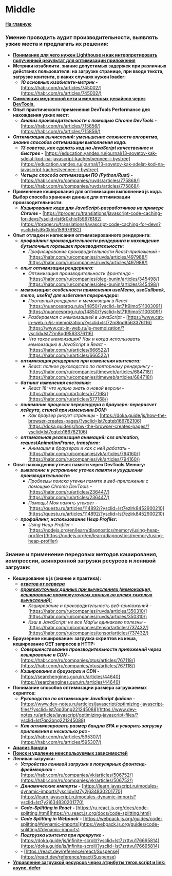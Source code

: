 # Middle

#### [На главную](../OPTIMIZATION.md)

### Умение проводить аудит производительности, выявлять узкие места и предлагать их решения:

- [**Понимание для чего нужен Lighthouse и как интерпретировать полученный результат для оптимизации приложения**](https://www.notion.so/Level-2-87c4c91bb49742f0b8b1cc8f4a53dd20?pvs=21)
- **Метрики юзабилити. знание допустимых задержек при различных действиях пользователя: на загрузке странице, при вводе текста, загрузке контента, в каких случаях нужен loader:**
  - **_10 основных юзабилити-метрик -_** [https://habr.com/ru/articles/745002/](https://habr.com/ru/articles/745002/)
- [**Симуляция медленной сети и медленных девайсов через DevTools.**](https://dandkim.com/simulate-slow-networks/test%20slow%20network%20connections/)
- **Опыт практического применения DevTools Performance для нахождения узких мест:**
  - **_Анализ производительности с помощью Chrome DevTools -_** [https://habr.com/ru/articles/715856/](https://habr.com/ru/articles/715856/)
- **_Оптимизация вычислений: уменьшение сложности алгоритма, знание способов оптимизации выполнения кода:_**
  - **_13 советов, как сделать код на JavaScript качественнее и быстрее -_** [https://education.yandex.ru/journal/13-sovetov-kak-sdelat-kod-na-javascript-kachestvennee-i-bystree](https://education.yandex.ru/journal/13-sovetov-kak-sdelat-kod-na-javascript-kachestvennee-i-bystree)
  - **_Четыре способа оптимизации ПО (Python/Rust) -_** [https://habr.com/ru/companies/ruvds/articles/775868/](https://habr.com/ru/companies/ruvds/articles/775868/)
- **Применение кеширования для оптимизации выполнения js кода. Выбор способа хранения данных для оптимизации производительности:**
  - **_Кэширование кода для JavaScript-разработчиков на примере Chrome -_** [https://tproger.ru/translations/javascript-code-caching-for-devs?ysclid=lst6r0khlo159976182](https://tproger.ru/translations/javascript-code-caching-for-devs?ysclid=lst6r0khlo159976182)
- **Опыт отладки и написания оптимизированного рендеринга:**
  - **_профайлинг производительности рендеринга и нахождение бутылочных горлышек производительности:_**
    - _Профилирование производительности React-приложений -_ [https://habr.com/ru/companies/ruvds/articles/497988/](https://habr.com/ru/companies/ruvds/articles/497988/)
  - **_опыт оптимизации рендеринга:_**
    - _Оптимизация производительности фронтенда -_ [https://habr.com/ru/companies/oleg-bunin/articles/345498/](https://habr.com/ru/companies/oleg-bunin/articles/345498/)
  - **_мемоизация: особенности применения useMemo, useCallback, memo, useRef для избегания перерендера:_**
    - _Повторный рендеринг и мемоизация в React -_ [https://nuancesprog.ru/p/14850/?ysclid=lst71t9jmo511003091](https://nuancesprog.ru/p/14850/?ysclid=lst71t9jmo511003091)
    - _Разбираемся с мемоизацией в JavaScript -_ [https://www.cat-in-web.ru/js-memoization/?ysclid=lst72m8qd9563376116](https://www.cat-in-web.ru/js-memoization/?ysclid=lst72m8qd9563376116)
    - _Что такое мемоизация? Как и когда использовать мемоизацию в JavaScript и React -_ [https://habr.com/ru/articles/666522/](https://habr.com/ru/articles/666522/)
  - **_оптимизация рендеринга при изменения контекста:_**
    - _React: полное руководство по повторному рендерингу -_ [https://habr.com/ru/companies/timeweb/articles/684718/](https://habr.com/ru/companies/timeweb/articles/684718/)
  - **_батчинг изменения состояния:_**
    - _React 18: что нужно знать о новой версии -_ [https://habr.com/ru/articles/577168/](https://habr.com/ru/articles/577168/)
  - **_понимание процесса перерендера в браузере: перерасчет лейаута, стилей при изменении DOM:_**
    - _Как браузер рисует страницы -_ [https://doka.guide/js/how-the-browser-creates-pages/?ysclid=lst7cqteb166762106](https://doka.guide/js/how-the-browser-creates-pages/?ysclid=lst7cqteb166762106)
  - **_оптимальная реализация анимаций: css animation, requestAnimationFrame, transform:_**
    - _Анимация в браузерах и как с ней работать -_ [https://habr.com/ru/companies/vk/articles/794160/](https://habr.com/ru/companies/vk/articles/794160/)
- **Опыт нахождения утечек памяти через DevTools Memory:**
  - **_выявление и устранение утечек памяти и ухудшения производительности:_**
    - _Проблемы поиска утечки памяти в веб-приложении с помощью Chrome DevTools -_ [https://habr.com/ru/articles/236447/](https://habr.com/ru/articles/236447/)
    - _Помощь! Моя память утекает -_ [https://questu.ru/articles/114892/?ysclid=lst7ezlrk8452900210](https://questu.ru/articles/114892/?ysclid=lst7ezlrk8452900210)
  - **_профайлинг, использование Heap Profiler:_**
    - _Using Heap Profiler -_ [https://nodejs.org/en/learn/diagnostics/memory/using-heap-profiler](https://nodejs.org/en/learn/diagnostics/memory/using-heap-profiler)

### Знание и применение передовых методов кэширования, компрессии, асинхронной загрузки ресурсов и ленивой загрузки:

- **Кеширование в js (знание и практика):**
  - [**_ответов от сервера_**](https://developer.mozilla.org/ru/docs/Web/HTTP/Caching)
  - [**_промежуточных данных при вычислениях (мемоизация, кеширование промежуточных данных во время тяжелых вычислений):_**](Level%201%20b92a636b99b44cb3895d85355c235db5.md)
    - _Кэширование и производительность веб-приложений -_ [https://habr.com/ru/companies/ruvds/articles/350310/](https://habr.com/ru/companies/ruvds/articles/350310/)
    - _Кэш в JavaScript: не все Map'ы одинаково полезны -_ [https://habr.com/ru/companies/tensor/articles/737432/](https://habr.com/ru/companies/tensor/articles/737432/)
- **Браузерное кеширование: загрузка скриптов из кеша, кеширование GET запросов в HTTP:**
  - **_Совершенствование производительности приложений через кэширование и CDN -_** [https://habr.com/ru/companies/otus/articles/767118/](https://habr.com/ru/companies/otus/articles/767118/)
  - **_Кэширование в браузерах и CDN -_** [https://searchengines.guru/ru/articles/44640](https://searchengines.guru/ru/articles/44640)
- **Понимание способов оптимизации размера загружаемых скриптов:**
  - **_Руководство по оптимизации JavaScript файлов -_** [https://www.dev-notes.ru/articles/javascript/optimizing-javascript-files/?ysclid=lst7qp3bng221245088](https://www.dev-notes.ru/articles/javascript/optimizing-javascript-files/?ysclid=lst7qp3bng221245088)
  - **_Как оптимизировать размер бандла SPA и ускорить загрузку приложения в несколько раз -_** [https://habr.com/ru/articles/595307/](https://habr.com/ru/articles/595307/)
- [**Анализ бандла**](https://www.notion.so/Level-1-11815b84e03846b2b57e6bd76668469d?pvs=21)
- [**Поиск и удаление неиспользуемых зависимостей**](https://stackoverflow.com/questions/21417014/npm-command-to-uninstall-or-prune-unused-packages-in-node-js)
- **Ленивая загрузка:**
  - **_Устройство ленивой загрузки в популярных фронтенд-фреймворках -_** [https://habr.com/ru/companies/vk/articles/506752/](https://habr.com/ru/companies/vk/articles/506752/)
  - **_Динамические импорты -_** [https://learn.javascript.ru/modules-dynamic-imports?ysclid=lst7y2j634830201770](https://learn.javascript.ru/modules-dynamic-imports?ysclid=lst7y2j634830201770)
  - **_Code-Splitting in React -_** [https://ru.react.js.org/docs/code-splitting.html](https://ru.react.js.org/docs/code-splitting.html)
  - **_Code Splitting in Webpack -_** [https://webpack.js.org/guides/code-splitting/#dynamic-imports](https://webpack.js.org/guides/code-splitting/#dynamic-imports)
  - **_Подгрузка контента при прокрутке -_** [https://doka.guide/js/infinite-scroll/?ysclid=lst7zrttvu176695814](https://doka.guide/js/infinite-scroll/?ysclid=lst7zrttvu176695814)
  - **_<Suspense> -_** [https://react.dev/reference/react/Suspense](https://react.dev/reference/react/Suspense)
- [**Управление загрузкой ресурсов через атрибуты тегов script и link: async, defer**](https://www.notion.so/Level-1-f07a939ab5244ab9bd85663807cfd2d5?pvs=21)
